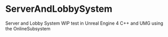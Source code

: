 # ServerAndLobbySystem
Server and Lobby System WIP test in Unreal Engine 4 C++ and UMG using the OnlineSubsystem
